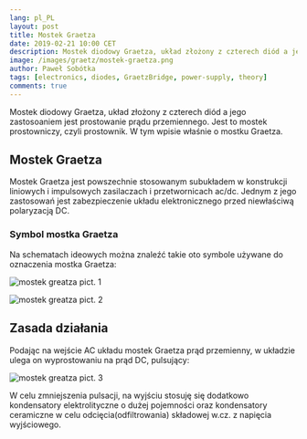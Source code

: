 ```yaml
---
lang: pl_PL
layout: post
title: Mostek Graetza
date: 2019-02-21 10:00 CET 
description: Mostek diodowy Graetza, układ złożony z czterech diód a jego zastosoaniem jest prostowanie prądu przemiennego. Jest to mostek prostowniczy, czyli prostownik. W tym wpisie właśnie o mostku Graetza.
image: /images/graetz/mostek-graetza.png
author: Paweł Sobótka
tags: [electronics, diodes, GraetzBridge, power-supply, theory]
comments: true
---
```


Mostek diodowy Graetza, układ złożony z czterech diód a jego zastosoaniem jest prostowanie prądu przemiennego. Jest to mostek prostowniczy, czyli prostownik. W tym wpisie właśnie o mostku Graetza.

## Mostek Graetza

Mostek Graetza jest powszechnie stosowanym subukładem w konstrukcji liniowych i impulsowych zasilaczach i przetwornicach ac/dc. Jednym z jego zastosowań jest zabezpieczenie układu elektronicznego przed niewłaściwą polaryzacją DC.

### Symbol mostka Graetza

Na schematach ideowych można znaleźć takie oto symbole używane do oznaczenia mostka Graetza:

![mostek greatza pict. 1]({{site.url}}{{site.baseurl}}/images/graetz/graetz-bridge.png "symbol stosowany do oznaczenia subukładu mostek Graetza")


![mostek greatza pict. 2]({{site.url}}{{site.baseurl}}/images/graetz/graetz-bridge-alt.png "symbol stosowany do oznaczenia subukładu mostek Graetza, alternatywny")

## Zasada działania

Podając na wejście AC układu mostek Graetza prąd przemienny, w układzie ulega on wyprostowaniu na prąd DC, pulsujący:

![mostek greatza pict. 3]({{site.url}}{{site.baseurl}}/images/graetz/ac-dc-bridge-1.png "Diagram obrazujący zasadę działania mostka Graetza")

W celu zmniejszenia pulsacji, na wyjściu stosuję się dodatkowo kondensatory elektrolityczne o dużej pojemności oraz kondensatory ceramiczne w celu odcięcia(odfiltrowania) składowej w.cz. z napięcia wyjściowego.




